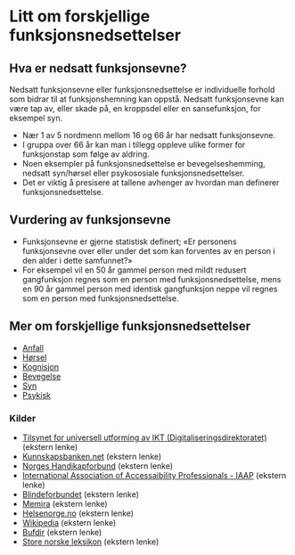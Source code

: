 # Litt om forskjellige funksjonsnedsettelser
## Hva er nedsatt funksjonsevne? 
Nedsatt funksjonsevne eller funksjonsnedsettelse er individuelle forhold som bidrar til at funksjonshemning kan oppstå. Nedsatt funksjonsevne kan være tap av, eller skade på, en kroppsdel eller en sansefunksjon, for eksempel syn.
- Nær 1 av 5 nordmenn mellom 16 og 66 år har nedsatt funksjonsevne. 
- I gruppa over 66 år kan man i tillegg oppleve ulike former for funksjonstap som følge av aldring.
- Noen eksempler på funksjonsnedsettelse er bevegelseshemming, nedsatt syn/hørsel eller psykososiale funksjonsnedsettelser. 
- Det er viktig å presisere at tallene avhenger av hvordan man definerer funksjonsnedsettelse.

## Vurdering av funksjonsevne
- Funksjonsevne er gjerne statistisk definert; «Er personens funksjonsevne over eller under det som kan forventes av en person i den alder i dette samfunnet?»
- For eksempel vil en 50 år gammel person med mildt redusert gangfunksjon regnes som en person med funksjonsnedsettelse, mens en 90 år gammel person med identisk gangfunksjon neppe vil regnes som en person med funksjonsnedsettelse.

## Mer om forskjellige funksjonsnedsettelser
- [Anfall](../funksjonsnedsettelser/anfall/)
- [Hørsel](../funksjonsnedsettelser/horsel/)
- [Kognisjon](../funksjonsnedsettelser/kognisjon/)
- [Bevegelse](../funksjonsnedsettelser/mobilitet/)
- [Syn](../funksjonsnedsettelser/syn/)
- [Psykisk](../funksjonsnedsettelser/psykologisk/)

### Kilder
- [Tilsynet for universell utforming av IKT (Digitaliseringsdirektoratet)](https://uutilsynet.no) (ekstern lenke)
- [Kunnskapsbanken.net](https://www.kunnskapsbanken.net/kategori/kognisjon/) (ekstern lenke)
- [Norges Handikapforbund](https://nhf.no/) (ekstern lenke)
- [International Association of Accessaibility Professionals - IAAP](https://www.accessibilityassociation.org/) (ekstern lenke)
- [Blindeforbundet](https://www.blindeforbundet.no/) (ekstern lenke)
- [Memira](https://www.memira.no/) (ekstern lenke)
- [Helsenorge.no](https://helsenorge.no/) (ekstern lenke)
- [Wikipedia](https://en.wikipedia.org/wiki/Diabetic_retinopathy) (ekstern lenke)
- [Bufdir](https://bufdir.no/) (ekstern lenke)
- [Store norske leksikon](https://snl.no/) (ekstern lenke)
